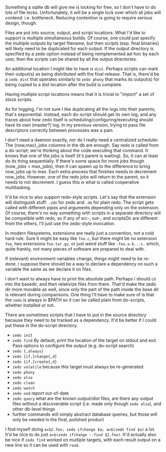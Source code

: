 Something a sqlite db will give me is locking for free, so I don't have to do lots of file locks.
Unfortunately, it will be a single lock over which all jobs will contend: i.e. bottleneck.
Reducing contention is going to require serious design, though.



Files are put into source, output, and script locations.
What I'd like to support is multiple simultaneous builds.
Of course, one could just specify the multiple outputs by target filename, but then scripts (esp. final binaries) will likely need to be duplicated for each output.
If the output directory is specified by a zedo option instead of being reimplemented ad-hoc by each user, then the scripts can be shared by all the output directories.

An additional location I might like to have is `dist`.
Perhaps scripts can mark their output(s) as being distributed with the final release.
That is, there'd be a `zedo dist` that operates similarly to `zedo phony` that marks its output(s) for being copied to a dist location after the build is complete.

Having multiple script locations means that it is trivial to "import" a set of stock scripts.


As for logging, I'm not sure I like duplicating all the logs into their parents; that's exponential.
Instead, each do-script should get its own log, and any traces about how zedo itself is scheduling/configuring/executing should have its own (master?) log.
In my previous version, trying to pass file descriptors correctly between processes was a pain.


I don't need a daemon exactly, nor do I really need a centralized scheduler.
The {now,max}_jobs columns in the db are enough.
Say redo is called from a do-script; we're thinking about the code executing that command.
It knows that one of the jobs is itself (it's parent is waiting).
So, it can at least do its thing sequentially.
If there's some space for more jobs though (now_jobs < max_jobs), then it can spawn up to the difference to bring now_jobs up to max.
Each extra process that finishes needs to decrement now_jobs.
However, one of the redo jobs will return to the parent, so it needs to not decrement.
I guess this is what is called cooperative multitasking.


It'd be nice to also support redo-style scripts.
Let's say that the extension will distinguish stuff: `.zdo` for zedo and `.do` for plain redo.
The script gets called with different pipes and arguments depending only on the extension.
Of course, there's no way something with scripts in a separate directory will be compatible with redo, so if any of src-, out-, and scriptsDir are different from the others, I'll just use the zedo-style invocation.

In modern filesystems, extensions are really just a convention, not a cold hard rule.
Sure it might be easy like `foo.c`, but there might be no extension `foo`, two extensions `foo.tar.gz`, or just weird stuff like `.foo.a.b...c.` which, quite frankly, not many pieces of software are prepared to deal with.


If (relevant) environment variables change, things might need to be re-done.
I suppose there should be a way to declare a dependency on such a variable the same as we declare it on files.


I don't want to always have to print the absolute path.
Perhaps I should `cd` into the basedir, and then relativize files from there.
That'd make the zedo dir more movable as well, since only the part of the path inside the base dir is relevant during comparisons.
One thing I'll have to make sure of is that the `zedo` is always in $PATH so it can be called plain from do-scripts, whether installed or not.


There are sometimes scripts that I have to put in the source directory because they need to be tracked as a dependency.
It'd be better if I could put these in the do-script directory.




* `zedo init`
* `zedo find`
    By default, print the location of the target on stdout and exit.
    Pass options to configure the output (e.g. do-script search)
* `zedo {,always}`
* `zedo {if,}change{,d}`
* `zedo {if,}create{,d}`
* `zedo volatile` because this target must always be re-generated
* `zedo phony`
* `zedo also`
* `zedo clean`
* `zedo watch`
* `zedo ood` report out-of-date
* `zedo query` what are the known output/dist files, are there any output files without a 
discoverable script (i.e. made only though `zedo also`), and other db-level things
* further commands will simply abstract database queries, but those will only be needed in the final, polished product

I find myself doing `a=$2.foo; zedo ifchange $a; a=$(zedo find $a)` a lot.
It'd be nice to do just `a=$(zedo ifchange --find $2.foo)`.
It'd actually also be nice if `zedo find` worked on multiple targets, with each result output on a new line so it can be used with `read`.